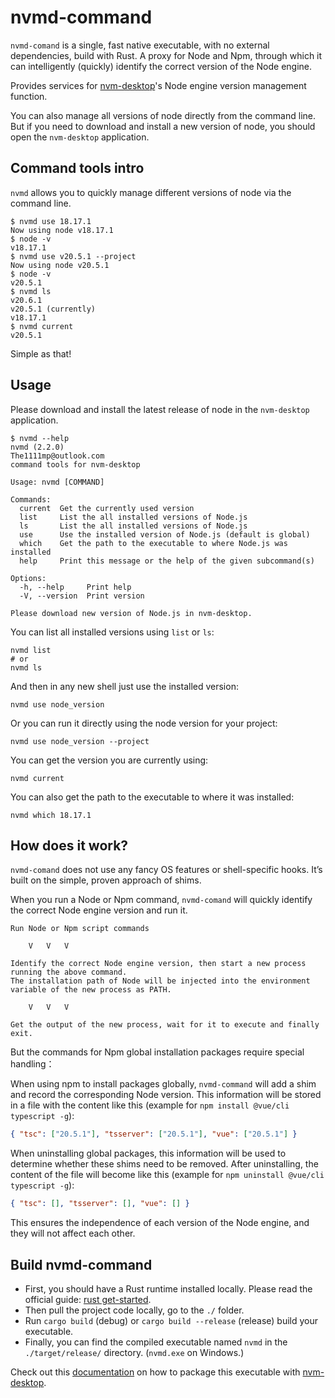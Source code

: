 # nvmd-command

`nvmd-comand` is a single, fast native executable, with no external dependencies, build with Rust. A proxy for Node and Npm, through which it can intelligently (quickly) identify the correct version of the Node engine.

Provides services for [nvm-desktop](https://github.com/1111mp/nvm-desktop)'s Node engine version management function.

You can also manage all versions of node directly from the command line. But if you need to download and install a new version of node, you should open the `nvm-desktop` application.

## Command tools intro

`nvmd` allows you to quickly manage different versions of node via the command line.

```shell
$ nvmd use 18.17.1
Now using node v18.17.1
$ node -v
v18.17.1
$ nvmd use v20.5.1 --project
Now using node v20.5.1
$ node -v
v20.5.1
$ nvmd ls
v20.6.1
v20.5.1 (currently)
v18.17.1
$ nvmd current
v20.5.1
```

Simple as that!

## Usage

Please download and install the latest release of node in the `nvm-desktop` application.

```shell
$ nvmd --help
nvmd (2.2.0)
The1111mp@outlook.com
command tools for nvm-desktop

Usage: nvmd [COMMAND]

Commands:
  current  Get the currently used version
  list     List the all installed versions of Node.js
  ls       List the all installed versions of Node.js
  use      Use the installed version of Node.js (default is global)
  which    Get the path to the executable to where Node.js was installed
  help     Print this message or the help of the given subcommand(s)

Options:
  -h, --help     Print help
  -V, --version  Print version

Please download new version of Node.js in nvm-desktop.
```

You can list all installed versions using `list` or `ls`:

```shell
nvmd list
# or
nvmd ls
```

And then in any new shell just use the installed version:

```shell
nvmd use node_version
```

Or you can run it directly using the node version for your project:

```shell
nvmd use node_version --project
```

You can get the version you are currently using:

```shell
nvmd current
```

You can also get the path to the executable to where it was installed:

```shell
nvmd which 18.17.1
```

## How does it work?

`nvmd-comand` does not use any fancy OS features or shell-specific hooks. It’s built on the simple, proven approach of shims.

When you run a Node or Npm command, `nvmd-comand` will quickly identify the correct Node engine version and run it.

```
Run Node or Npm script commands

    V   V   V

Identify the correct Node engine version, then start a new process running the above command.
The installation path of Node will be injected into the environment variable of the new process as PATH.

    V   V   V

Get the output of the new process, wait for it to execute and finally exit.
```

But the commands for Npm global installation packages require special handling：

When using npm to install packages globally, `nvmd-command` will add a shim and record the corresponding Node version. This information will be stored in a file with the content like this (example for `npm install @vue/cli typescript -g`):

```json
{ "tsc": ["20.5.1"], "tsserver": ["20.5.1"], "vue": ["20.5.1"] }
```

When uninstalling global packages, this information will be used to determine whether these shims need to be removed. After uninstalling, the content of the file will become like this (example for `npm uninstall @vue/cli typescript -g`):

```json
{ "tsc": [], "tsserver": [], "vue": [] }
```

This ensures the independence of each version of the Node engine, and they will not affect each other.

## Build nvmd-command

- First, you should have a Rust runtime installed locally. Please read the official guide: [rust get-started](https://www.rust-lang.org/learn/get-started).
- Then pull the project code locally, go to the `./` folder.
- Run `cargo build` (debug) or `cargo build --release` (release) build your executable.
- Finally, you can find the compiled executable named `nvmd` in the `./target/release/` directory. (`nvmd.exe` on Windows.)

Check out this [documentation](https://github.com/1111mp/nvm-desktop#develop-and-build) on how to package this executable with [nvm-desktop](https://github.com/1111mp/nvm-desktop).
